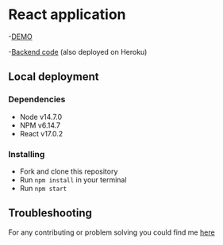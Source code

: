 # React application
-[DEMO](https://andriimanyak.github.io/chat-client/)

-[Backend code](https://github.com/AndriiManyak/chat-server) (also deployed on Heroku)

## Local deployment

### Dependencies
* Node v14.7.0
* NPM v6.14.7
* React v17.0.2

### Installing
* Fork and clone this repository
* Run `npm install` in your terminal
* Run `npm start`

## Troubleshooting
For any contributing or problem solving you could find me [here](https://t.me/AndriyManyak)
